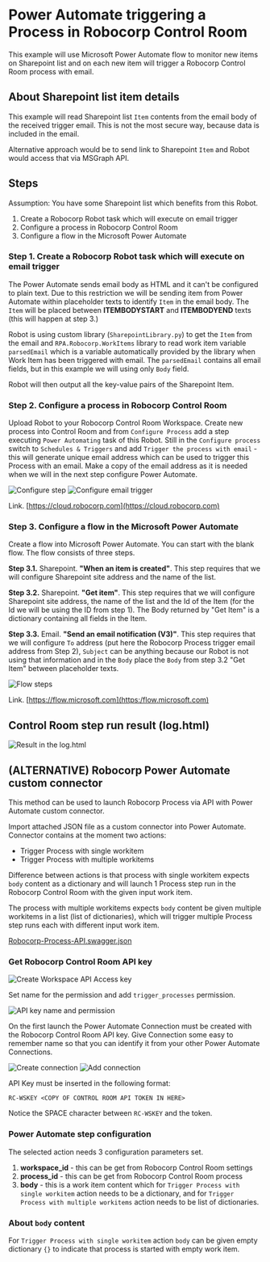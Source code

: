 # Power Automate triggering a Process in Robocorp Control Room

This example will use Microsoft Power Automate flow to monitor new items
on Sharepoint list and on each new item will trigger a Robocorp Control Room
process with email.

## About Sharepoint list item details

This example will read Sharepoint list `Item` contents from the email body of
the received trigger email. This is not the most secure way, because data is
included in the email.

Alternative approach would be to send link to Sharepoint `Item` and Robot
would access that via MSGraph API.

## Steps

Assumption: You have some Sharepoint list which benefits from this Robot.

1. Create a Robocorp Robot task which will execute on email trigger
2. Configure a process in Robocorp Control Room
3. Configure a flow in the Microsoft Power Automate

### Step 1. Create a Robocorp Robot task which will execute on email trigger

The Power Automate sends email body as HTML and it can't be configured to plain text.
Due to this restriction we will be sending item from Power Automate within placeholder texts to identify `Item` in the email body.
The `Item` will be placed between **ITEMBODYSTART** and **ITEMBODYEND** texts (this will happen at step 3.)

Robot is using custom library (``SharepointLibrary.py``) to get the `Item` from the email and
``RPA.Robocorp.WorkItems`` library to read work item variable `parsedEmail` which is a variable
automatically provided by the library when Work Item has been triggered with email.
The `parsedEmail` contains all email fields, but in this example we will using only `Body`
field.

Robot will then output all the key-value pairs of the Sharepoint Item.

### Step 2. Configure a process in Robocorp Control Room

Upload Robot to your Robocorp Control Room Workspace. Create new process into Control Room and from `Configure Process` add a step
executing ``Power Automating`` task of this Robot. Still in the `Configure process` switch to `Schedules & Triggers` and add
`Trigger the process with email` - this will generate unique email address which can be used to trigger this Process with an email.
Make a copy of the email address as it is needed when we will in the next step configure Power Automate.

![Configure step](images/configure_process_1.png)
![Configure email trigger](images/configure_process_2.png)

Link. [https://cloud.robocorp.com](https://cloud.robocorp.com)

### Step 3. Configure a flow in the Microsoft Power Automate

Create a flow into Microsoft Power Automate. You can start with the blank flow. The flow consists of three steps.

**Step 3.1.** Sharepoint. **"When an item is created"**. This step requires that we will configure Sharepoint site address and the name of the list.

**Step 3.2.** Sharepoint. **"Get item"**. This step requires that we will configure Sharepoint site address, the name of the list and the Id of the Item
(for the Id we will be using the ID from step 1). The Body returned by "Get Item" is a dictionary containing all fields in the Item.

**Step 3.3.** Email. **"Send an email notification (V3)"**. This step requires that we will configure `To` address (put here the Robocorp Process trigger email
address from Step 2), `Subject` can be anything because our Robot is not using that information and in the `Body` place the `Body` from step 3.2 "Get Item"
between placeholder texts.

![Flow steps](images/power_automate_flow.png)

Link. [https://flow.microsoft.com](https:/flow.microsoft.com)

## Control Room step run result (log.html)

![Result in the log.html](images/log_of_the_result.png)

## (ALTERNATIVE) Robocorp Power Automate custom connector

This method can be used to launch Robocorp Process via API with Power Automate custom connector.

Import attached JSON file as a custom connector into Power Automate. Connector contains at the moment
two actions:

- Trigger Process with single workitem
- Trigger Process with multiple workitems

Difference between actions is that process with single workitem expects `body` content as a dictionary and will launch 1 Process step run in the Robocorp Control Room with the given
input work item.

The process with multiple workitems expects `body` content be given multiple workitems in a list (list of dictionaries), which will trigger multiple Process step runs each with different input work item.

[Robocorp-Process-API.swagger.json](Robocorp-Process-API.swagger.json)

### Get Robocorp Control Room API key

![Create Workspace API Access key](images/control_room_api_setup_1.png)

Set name for the permission and add `trigger_processes` permission.

![API key name and permission](images/control_room_api_setup_2.png)

On the first launch the Power Automate Connection must be created with the Robocorp Control Room
API key. Give Connection some easy to remember name so that you can identify it from your other
Power Automate Connections.

![Create connection](images/add_connection_1.png)
![Add connection](images/add_connection_2.png)

API Key must be inserted in the following format:

```shell
RC-WSKEY <COPY OF CONTROL ROOM API TOKEN IN HERE>
```

Notice the SPACE character between `RC-WSKEY` and the token.

### Power Automate step configuration

The selected action needs 3 configuration parameters set.

1. **workspace_id** - this can be get from Robocorp Control Room settings
2. **process_id** - this can be get from Robocorp  Control Room process
3. **body** - this is a work item content which for `Trigger Process with single workitem` action needs
to be a dictionary, and for `Trigger Process with multiple workitems` action needs to be list
of dictionaries.

### About `body` content

For `Trigger Process with single workitem` action `body` can be given empty dictionary ``{}`` to indicate that process
is started with empty work item.
